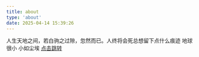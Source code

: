 ```yaml
---
title: about
type: 'about'
date: 2025-04-14 15:39:26
---
```

人生天地之间，若白驹之过隙，忽然而已。人终将会死总想留下点什么痕迹
地球很小 小如尘埃 [点击跳转](https://www.bilibili.com/video/BV1Wx41147qg/)
